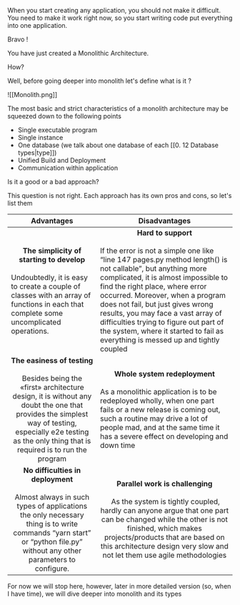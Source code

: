 When you start creating any application, you should not make it difficult. You need to make it work right now, so you start writing code put everything into one application. 

Bravo !

You have just created a Monolithic Architecture.

How?

Well, before going deeper into monolith let's define what is it ?


![[Monolith.png]]



The most basic and strict characteristics of a monolith architecture may be squeezed down to the following points
- Single executable program
- Single instance
- One database (we talk about one database of each [[0. 12 Database types|type]])
- Unified Build and Deployment
- Communication within application

Is it a good or a bad approach?

This question is not right. Each approach has its own pros and cons, so let's list them


| <center>Advantages</center>                                                                                                                                                                                                                                                | <center>Disadvantages</center>                                                                                                                                                                                                                                                                                                                                                                                                                                            |
| -------------------------------------------------------------------------------------------------------------------------------------------------------------------------------------------------------------------------------------------------------------------------- | ------------------------------------------------------------------------------------------------------------------------------------------------------------------------------------------------------------------------------------------------------------------------------------------------------------------------------------------------------------------------------------------------------------------------------------------------------------------------- |
| <center>**The simplicity of starting to develop**</center><br>Undoubtedly, it is easy to create a couple of classes with an array of functions in each that complete some uncomplicated operations.<br>                                                                    | <center>**Hard to support**</center><br>If the error is not a simple one like “line 147 pages.py method length() is not callable”, but anything more complicated, it is almost impossible to find the right place, where error occurred. Moreover, when a program does not fail, but just gives wrong results, you may face a vast array of difficulties trying to figure out part of the system, where it started to fail as everything is messed up and tightly coupled |
| <center>**The easiness of testing**</center><br><center>Besides being the «first» architecture design, it is without any doubt the one that provides the simplest way of testing, especially e2e testing as the only thing that is required is to run the program</center> | <center>**Whole system redeployment**</center><br>As a monolithic application is to be redeployed wholly, when one part fails or a new release is coming out, such a routine may drive a lot of people mad, and at the same time it has a severe effect on developing and down time                                                                                                                                                                                       |
| <center>**No difficulties in deployment**</center><br><center>Almost always in such types of applications the only necessary thing is to write commands “yarn start” or “python file.py” without any other parameters to configure.</center>                               | <center><center>**Parallel work is challenging**</center><br> As the system is tightly coupled, hardly can anyone argue that one part can be changed while the other is not finished, which makes projects/products that are based on this architecture design very slow and not let them use agile methodologies<center></center></center>                                                                                                                               |

For now we will stop here, however, later in more detailed version (so, when I have time), we will dive deeper into monolith and its types


